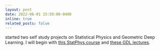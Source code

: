 ```yaml
---
layout: post
date: 2022-06-01 15:59:00-0400
inline: true
related_posts: false
---
```


started two self study projects on Statistical Physics and Geometric Deep Learning. I will begin with [this StatPhys course](https://sphinxteam.github.io/EPFLDoctoralLecture2021/) and [these GDL lectures](https://geometricdeeplearning.com/lectures/). 